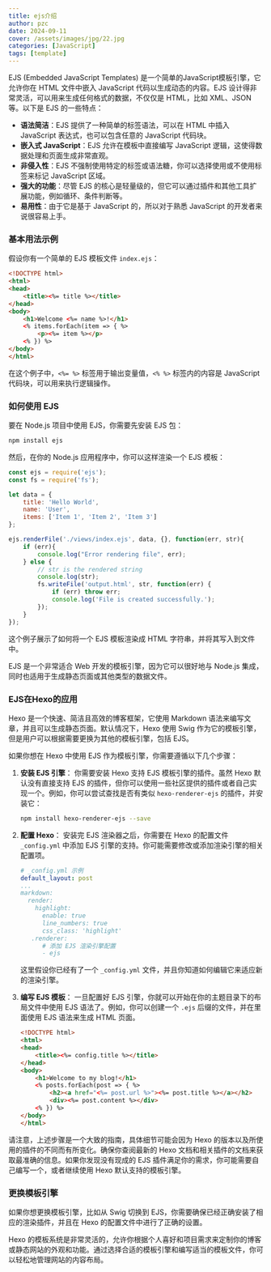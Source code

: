 ```yaml
---
title: ejs介绍
author: pzc
date: 2024-09-11
cover: /assets/images/jpg/22.jpg
categories: [JavaScript]
tags: [template]
---
```

EJS (Embedded JavaScript Templates) 是一个简单的JavaScript模板引擎，它允许你在 HTML 文件中嵌入 JavaScript 代码以生成动态的内容。EJS 设计得非常灵活，可以用来生成任何格式的数据，不仅仅是 HTML，比如 XML、JSON 等。以下是 EJS 的一些特点：

- **语法简洁**：EJS 提供了一种简单的标签语法，可以在 HTML 中插入 JavaScript 表达式，也可以包含任意的 JavaScript 代码块。
- **嵌入式 JavaScript**：EJS 允许在模板中直接编写 JavaScript 逻辑，这使得数据处理和页面生成非常直观。
- **非侵入性**：EJS 不强制使用特定的标签或语法糖，你可以选择使用或不使用标签来标记 JavaScript 区域。
- **强大的功能**：尽管 EJS 的核心是轻量级的，但它可以通过插件和其他工具扩展功能，例如循环、条件判断等。
- **易用性**：由于它是基于 JavaScript 的，所以对于熟悉 JavaScript 的开发者来说很容易上手。

### 基本用法示例

假设你有一个简单的 EJS 模板文件 `index.ejs`：

```html
<!DOCTYPE html>
<html>
<head>
    <title><%= title %></title>
</head>
<body>
    <h1>Welcome <%= name %>!</h1>
    <% items.forEach(item => { %>
        <p><%= item %></p>
    <% }) %>
</body>
</html>
```

在这个例子中，`<%= %>` 标签用于输出变量值，`<% %>` 标签内的内容是 JavaScript 代码块，可以用来执行逻辑操作。

### 如何使用 EJS

要在 Node.js 项目中使用 EJS，你需要先安装 EJS 包：

```bash
npm install ejs
```

然后，在你的 Node.js 应用程序中，你可以这样渲染一个 EJS 模板：

```javascript
const ejs = require('ejs');
const fs = require('fs');

let data = {
    title: 'Hello World',
    name: 'User',
    items: ['Item 1', 'Item 2', 'Item 3']
};

ejs.renderFile('./views/index.ejs', data, {}, function(err, str){
    if (err){ 
        console.log("Error rendering file", err);
    } else {
        // str is the rendered string
        console.log(str);
        fs.writeFile('output.html', str, function(err) {
            if (err) throw err;
            console.log('File is created successfully.');
        });
    }
});
```

这个例子展示了如何将一个 EJS 模板渲染成 HTML 字符串，并将其写入到文件中。

EJS 是一个非常适合 Web 开发的模板引擎，因为它可以很好地与 Node.js 集成，同时也适用于生成静态页面或其他类型的数据文件。


### EJS在Hexo的应用
Hexo 是一个快速、简洁且高效的博客框架，它使用 Markdown 语法来编写文章，并且可以生成静态页面。默认情况下，Hexo 使用 Swig 作为它的模板引擎，但是用户可以根据需要更换为其他的模板引擎，包括 EJS。

如果你想在 Hexo 中使用 EJS 作为模板引擎，你需要遵循以下几个步骤：

1. **安装 EJS 引擎**：
   你需要安装 Hexo 支持 EJS 模板引擎的插件。虽然 Hexo 默认没有直接支持 EJS 的插件，但你可以使用一些社区提供的插件或者自己实现一个。例如，你可以尝试查找是否有类似 `hexo-renderer-ejs` 的插件，并安装它：

   ```bash
   npm install hexo-renderer-ejs --save
   ```

2. **配置 Hexo**：
   安装完 EJS 渲染器之后，你需要在 Hexo 的配置文件 `_config.yml` 中添加 EJS 引擎的支持。你可能需要修改或添加渲染引擎的相关配置项。

   ```yaml
   # _config.yml 示例
   default_layout: post
   ...
   markdown:
     render:
       highlight:
         enable: true
         line_numbers: true
         css_class: 'highlight'
      .renderer:
         # 添加 EJS 渲染引擎配置
         - ejs
   ```

   这里假设你已经有了一个 `_config.yml` 文件，并且你知道如何编辑它来适应新的渲染引擎。

3. **编写 EJS 模板**：
   一旦配置好 EJS 引擎，你就可以开始在你的主题目录下的布局文件中使用 EJS 语法了。例如，你可以创建一个 `.ejs` 后缀的文件，并在里面使用 EJS 语法来生成 HTML 页面。

   ```html
   <!DOCTYPE html>
   <html>
   <head>
       <title><%= config.title %></title>
   </head>
   <body>
       <h1>Welcome to my blog!</h1>
       <% posts.forEach(post => { %>
           <h2><a href="<%= post.url %>"><%= post.title %></a></h2>
           <div><%= post.content %></div>
       <% }) %>
   </body>
   </html>
   ```
请注意，上述步骤是一个大致的指南，具体细节可能会因为 Hexo 的版本以及所使用的插件的不同而有所变化。确保你查阅最新的 Hexo 文档和相关插件的文档来获取最准确的信息。如果你发现没有现成的 EJS 插件满足你的需求，你可能需要自己编写一个，或者继续使用 Hexo 默认支持的模板引擎。

### 更换模板引擎

如果你想更换模板引擎，比如从 Swig 切换到 EJS，你需要确保已经正确安装了相应的渲染插件，并且在 Hexo 的配置文件中进行了正确的设置。

Hexo 的模板系统是非常灵活的，允许你根据个人喜好和项目需求来定制你的博客或静态网站的外观和功能。通过选择合适的模板引擎和编写适当的模板文件，你可以轻松地管理网站的内容布局。
